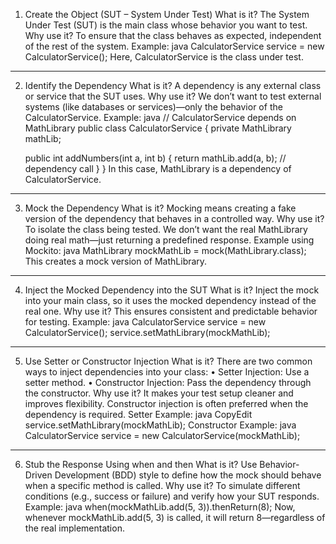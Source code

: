 1. Create the Object (SUT – System Under Test)
What is it?
The System Under Test (SUT) is the main class whose behavior you want to test.
Why use it?
To ensure that the class behaves as expected, independent of the rest of the system.
Example:
java
CalculatorService service = new CalculatorService();
Here, CalculatorService is the class under test.
________________________________________
 2. Identify the Dependency
What is it?
A dependency is any external class or service that the SUT uses.
Why use it?
We don’t want to test external systems (like databases or services)—only the behavior of the CalculatorService.
Example:
java
// CalculatorService depends on MathLibrary
public class CalculatorService {
    private MathLibrary mathLib;

    public int addNumbers(int a, int b) {
        return mathLib.add(a, b);  // dependency call
    }
}
In this case, MathLibrary is a dependency of CalculatorService.
________________________________________
 3. Mock the Dependency
What is it?
Mocking means creating a fake version of the dependency that behaves in a controlled way.
Why use it?
To isolate the class being tested. We don’t want the real MathLibrary doing real math—just returning a predefined response.
Example using Mockito:
java
MathLibrary mockMathLib = mock(MathLibrary.class);
This creates a mock version of MathLibrary.
________________________________________
 4. Inject the Mocked Dependency into the SUT
What is it?
Inject the mock into your main class, so it uses the mocked dependency instead of the real one.
Why use it?
This ensures consistent and predictable behavior for testing.
Example:
java
CalculatorService service = new CalculatorService();
service.setMathLibrary(mockMathLib);
________________________________________
 5. Use Setter or Constructor Injection
What is it?
There are two common ways to inject dependencies into your class:
•	Setter Injection: Use a setter method.
•	Constructor Injection: Pass the dependency through the constructor.
Why use it?
It makes your test setup cleaner and improves flexibility. Constructor injection is often preferred when the dependency is required.
Setter Example:
java
CopyEdit
service.setMathLibrary(mockMathLib);
Constructor Example:
java
CalculatorService service = new CalculatorService(mockMathLib);
________________________________________
 6. Stub the Response Using when and then
What is it?
Use Behavior-Driven Development (BDD) style to define how the mock should behave when a specific method is called.
Why use it?
To simulate different conditions (e.g., success or failure) and verify how your SUT responds.
Example:
java
when(mockMathLib.add(5, 3)).thenReturn(8);
Now, whenever mockMathLib.add(5, 3) is called, it will return 8—regardless of the real implementation.

